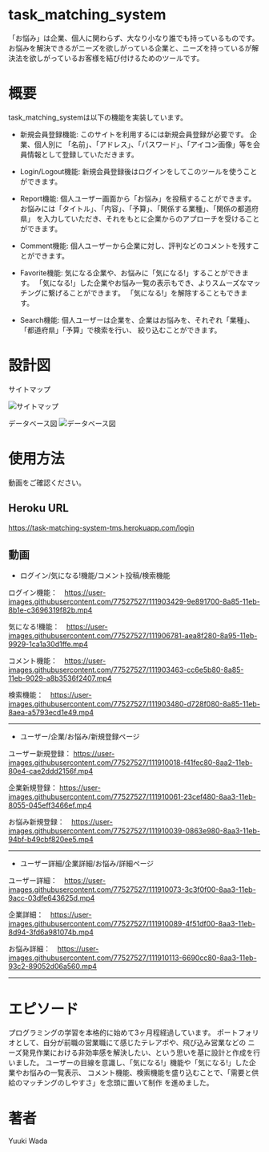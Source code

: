 # task_matching_system
「お悩み」は企業、個人に関わらず、大なり小なり誰でも持っているものです。　　
お悩みを解決できるがニーズを欲しがっている企業と、ニーズを持っているが解決法を欲しがっているお客様を結び付けるためのツールです。

# 概要
task_matching_systemは以下の機能を実装しています。

- 新規会員登録機能:
このサイトを利用するには新規会員登録が必要です。
企業、個人別に
「名前」、「アドレス」、「パスワード」、「アイコン画像」等を会員情報として登録していただきます。

- Login/Logout機能:
新規会員登録後はログインをしてこのツールを使うことができます。

- Report機能:
個人ユーザー画面から「お悩み」を投稿することができます。
お悩みには「タイトル」、「内容」、「予算」、「関係する業種」、「関係の都道府県」
を入力していただき、それをもとに企業からのアプローチを受けることができます。

- Comment機能:
個人ユーザーから企業に対し、評判などのコメントを残すことができます。

- Favorite機能:
気になる企業や、お悩みに「気になる!」することができます。
「気になる!」した企業やお悩み一覧の表示もでき、よりスムーズなマッチングに繋げることができます。
「気になる!」を解除することもできます。

- Search機能:
個人ユーザーは企業を、企業はお悩みを、それぞれ「業種」、「都道府県」「予算」で検索を行い、
絞り込むことができます。

# 設計図

サイトマップ

![サイトマップ](https://user-images.githubusercontent.com/77527527/111414172-d9f0b200-8722-11eb-8b93-36d933645d0d.png)



データベース図
![データベース図](https://user-images.githubusercontent.com/77527527/111414214-ec6aeb80-8722-11eb-8f6d-8f1d2e87bbae.png)




# 使用方法
動画をご確認ください。

## Heroku URL
https://task-matching-system-tms.herokuapp.com/login


## 動画
- ログイン/気になる!機能/コメント投稿/検索機能

ログイン機能：　https://user-images.githubusercontent.com/77527527/111903429-9e891700-8a85-11eb-8b1e-c3696319f82b.mp4

気になる!機能：　https://user-images.githubusercontent.com/77527527/111906781-aea8f280-8a95-11eb-9929-1ca1a30d1ffe.mp4

コメント機能：　https://user-images.githubusercontent.com/77527527/111903463-cc6e5b80-8a85-11eb-9029-a8b3536f2407.mp4

検索機能：　https://user-images.githubusercontent.com/77527527/111903480-d728f080-8a85-11eb-8aea-a5793ecd1e49.mp4

---------------------------------------------------------------------------------------------------------------------------------------------------------------------

- ユーザー/企業/お悩み/新規登録ページ

ユーザー新規登録： https://user-images.githubusercontent.com/77527527/111910018-f41fec80-8aa2-11eb-80e4-cae2ddd2156f.mp4

企業新規登録： https://user-images.githubusercontent.com/77527527/111910061-23cef480-8aa3-11eb-8055-045eff3466ef.mp4

お悩み新規登録：　https://user-images.githubusercontent.com/77527527/111910039-0863e980-8aa3-11eb-94bf-b49cbf820ee5.mp4

---------------------------------------------------------------------------------------------------------------------------------------------------------------------

- ユーザー詳細/企業詳細/お悩み/詳細ページ

ユーザー詳細：　https://user-images.githubusercontent.com/77527527/111910073-3c3f0f00-8aa3-11eb-9acc-03dfe643625d.mp4


企業詳細：　https://user-images.githubusercontent.com/77527527/111910089-4f51df00-8aa3-11eb-8d94-3fd6a981074b.mp4



お悩み詳細：　https://user-images.githubusercontent.com/77527527/111910113-6690cc80-8aa3-11eb-93c2-89052d06a560.mp4

---------------------------------------------------------------------------------------------------------------------------------------------------------------------

# エピソード
プログラミングの学習を本格的に始めて3ヶ月程経過しています。
ポートフォリオとして、自分が前職の営業職にて感じたテレアポや、飛び込み営業などの
ニーズ発見作業における非効率感を解決したい、という思いを基に設計と作成を行いました。
ユーザーの目線を意識し、「気になる!」機能や「気になる!」した企業やお悩みの一覧表示、
コメント機能、検索機能を盛り込むことで、「需要と供給のマッチングのしやすさ」を念頭に置いて制作
を進めました。




# 著者
Yuuki Wada


